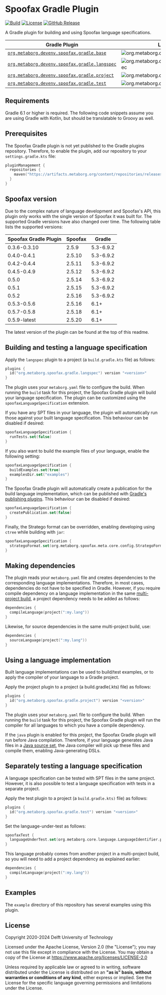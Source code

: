 # Spoofax Gradle Plugin
[![Build][github-badge:build]][github:build]
[![License][license-badge]][license]
[![GitHub Release][github-badge:release]][github:release]

A Gradle plugin for building and using Spoofax language specifications.

| Gradle Plugin                                                                | Latest Release                                                                        | Latest Snapshot                                                                        |
|------------------------------------------------------------------------------|---------------------------------------------------------------------------------------|----------------------------------------------------------------------------------------|
| [`org.metaborg.devenv.spoofax.gradle.base`][mvn:spoofax.gradle.base]         | ![org.metaborg.devenv.spoofax.gradle.base][mvn-rel-badge:spoofax.gradle.base]         | ![org.metaborg.devenv.spoofax.gradle.base][mvn-snap-badge:spoofax.gradle.base]         |
| [`org.metaborg.devenv.spoofax.gradle.langspec`][mvn:spoofax.gradle.langspec] | ![org.metaborg.devenv.spoofax.gradle.langspec][mvn-rel-badge:spoofax.gradle.langspec] | ![org.metaborg.devenv.spoofax.gradle.langspec][mvn-snap-badge:spoofax.gradle.langspec] |
| [`org.metaborg.devenv.spoofax.gradle.project`][mvn:spoofax.gradle.project]   | ![org.metaborg.devenv.spoofax.gradle.project][mvn-rel-badge:spoofax.gradle.project]   | ![org.metaborg.devenv.spoofax.gradle.project][mvn-snap-badge:spoofax.gradle.project]   |
| [`org.metaborg.devenv.spoofax.gradle.test`][mvn:spoofax.gradle.test]         | ![org.metaborg.devenv.spoofax.gradle.test][mvn-rel-badge:spoofax.gradle.test]         | ![org.metaborg.devenv.spoofax.gradle.test][mvn-snap-badge:spoofax.gradle.test]         |



## Requirements
Gradle 6.1 or higher is required.
The following code snippets assume you are using Gradle with Kotlin, but should be translatable to Groovy as well.

## Prerequisites
The Spoofax Gradle plugin is not yet published to the Gradle plugins repository.
Therefore, to enable the plugin, add our repository to your `settings.gradle.kts` file:

```kotlin
pluginManagement {
  repositories {
    maven("https://artifacts.metaborg.org/content/repositories/releases/")
  }
}
```

## Spoofax version
Due to the complex nature of language development and Spoofax's API, this plugin only works with the single version of Spoofax it was built for.
The supported Gradle versions have also changed over time.
The following table lists the supported versions:

| Spoofax Gradle Plugin | Spoofax | Gradle    |
|-----------------------|---------|-----------|
| 0.3.6-0.3.10          | 2.5.9   | 5.3-6.9.2 |
| 0.4.0-0.4.1           | 2.5.10  | 5.3-6.9.2 |
| 0.4.2-0.4.4           | 2.5.11  | 5.3-6.9.2 |
| 0.4.5-0.4.9           | 2.5.12  | 5.3-6.9.2 |
| 0.5.0                 | 2.5.14  | 5.3-6.9.2 |
| 0.5.1                 | 2.5.15  | 5.3-6.9.2 |
| 0.5.2                 | 2.5.16  | 5.3-6.9.2 |
| 0.5.3-0.5.6           | 2.5.16  | 6.1+      |
| 0.5.7-0.5.8           | 2.5.18  | 6.1+      |
| 0.5.9-latest          | 2.5.20  | 6.1+      |

The latest version of the plugin can be found at the top of this readme.

## Building and testing a language specification
Apply the `langspec` plugin to a project (a `build.gradle.kts` file) as follows:

```kotlin
plugins {
  id("org.metaborg.spoofax.gradle.langspec") version "<version>"
}
```

The plugin uses your `metaborg.yaml` file to configure the build.
When running the `build` task for this project, the Spoofax Gradle plugin will build your language specification.
The plugin can be customized using the `spoofaxLanguageSpecification` extension.

If you have any SPT files in your language, the plugin will automatically run those against your built language specification.
This behaviour can be disabled if desired:

```kotlin
spoofaxLanguageSpecification {
  runTests.set(false)
}
```

If you also want to build the example files of your language, enable the following setting:

```kotlin
spoofaxLanguageSpecification {
  buildExamples.set(true)
  examplesDir.set("examples")
}
```

The Spoofax Gradle plugin will automatically create a publication for the build language implementation, which can be published with [Gradle's publishing plugins](https://docs.gradle.org/current/userguide/publishing_setup.html#publishing_overview).
This behaviour can be disabled if desired:

```kotlin
spoofaxLanguageSpecification {
  createPublication.set(false)
}
```

Finally, the Stratego format can be overridden, enabling developing using `ctree` while building with `jar`:

```kotlin
spoofaxLanguageSpecification {
  strategoFormat.set(org.metaborg.spoofax.meta.core.config.StrategoFormat.jar)
}
```

## Making dependencies
The plugin reads your `metaborg.yaml` file and creates dependencies to the corresponding language implementations.
Therefore, in most cases, dependencies do not have to be specified in Gradle.
However, if you require compile dependency on a language implementation in the same [multi-project build](https://docs.gradle.org/current/userguide/multi_project_builds.html), a project dependency needs to be added as follows:

```kotlin
dependencies {
  compileLanguage(project(":my.lang"))
}
```

Likewise, for source dependencies in the same multi-project build, use:

```kotlin
dependencies {
  sourceLanguage(project(":my.lang"))
}
```

## Using a language implementation
Built language implementations can be used to build/test examples, or to apply the compiler of your language to a Gradle project.

Apply the project plugin to a project (a build.gradle(.kts) file) as follows:

```kotlin
plugins {
  id("org.metaborg.spoofax.gradle.project") version "<version>"
}
```

The plugin uses your `metaborg.yaml` file to configure the build.
When running the `build` task for this project, the Spoofax Gradle plugin will run the compiler for all languages to which you have a compile dependency.

If the `java` plugin is enabled for this project, the Spoofax Gradle plugin will run before Java compilation.
Therefore, if your language generates Java files in a [Java source set](https://docs.gradle.org/current/userguide/java_plugin.html#source_sets), the Java compiler will pick up these files and compile them, enabling Java-generating DSLs.

## Separately testing a language specification
A language specification can be tested with SPT files in the same project.
However, it is also possible to test a language specification with tests in a separate project.

Apply the test plugin to a project (a `build.gradle.kts)` file) as follows:

```kotlin
plugins {
  id("org.metaborg.spoofax.gradle.test") version "<version>"
}
```

Set the language-under-test as follows:

```kotlin
spoofaxTest {
  languageUnderTest.set(org.metaborg.core.language.LanguageIdentifier.parse("org.example:my.lang:0.1.0-SNAPSHOT"))
}
```

This language probably comes from another project in a multi-project build, so you will need to add a project dependency as explained earlier:

```kotlin
dependencies {
  compileLanguage(project(":my.lang"))
}
```

## Examples
The `example` directory of this repository has several examples using this plugin.



## License
Copyright 2020-2024 Delft University of Technology

Licensed under the Apache License, Version 2.0 (the "License"); you may not use this file except in compliance with the License. You may obtain a copy of the License at <https://www.apache.org/licenses/LICENSE-2.0>

Unless required by applicable law or agreed to in writing, software distributed under the License is distributed on an **"as is" basis, without warranties or conditions of any kind**, either express or implied. See the License for the specific language governing permissions and limitations under the License.



[github-badge:build]: https://img.shields.io/github/actions/workflow/status/metaborg/spoofax.gradle/build.yaml
[github:build]: https://github.com/metaborg/spoofax.gradle/actions
[license-badge]: https://img.shields.io/github/license/metaborg/spoofax.gradle
[license]: https://github.com/metaborg/spoofax.gradle/blob/master/LICENSE
[github-badge:release]: https://img.shields.io/github/v/release/metaborg/spoofax.gradle?display_name=release
[github:release]: https://github.com/metaborg/spoofax.gradle/releases

[mvn:spoofax.gradle.base]:         https://artifacts.metaborg.org/#nexus-search;gav~org.metaborg.devenv.spoofax.gradle.base~org.metaborg.devenv.spoofax.gradle.base.gradle.plugin~~~
[mvn:spoofax.gradle.langspec]:     https://artifacts.metaborg.org/#nexus-search;gav~org.metaborg.devenv.spoofax.gradle.langspec~org.metaborg.devenv.spoofax.gradle.langspec.gradle.plugin~~~
[mvn:spoofax.gradle.project]:      https://artifacts.metaborg.org/#nexus-search;gav~org.metaborg.devenv.spoofax.gradle.project~org.metaborg.devenv.spoofax.gradle.project.gradle.plugin~~~
[mvn:spoofax.gradle.test]:         https://artifacts.metaborg.org/#nexus-search;gav~org.metaborg.devenv.spoofax.gradle.test~org.metaborg.devenv.spoofax.gradle.test¾.gradle.plugin~~~

[mvn-rel-badge:spoofax.gradle.base]:      https://img.shields.io/nexus/r/org.metaborg.devenv.spoofax.gradle.base/org.metaborg.devenv.spoofax.gradle.base.gradle.plugin?server=https%3A%2F%2Fartifacts.metaborg.org&label=%20
[mvn-rel-badge:spoofax.gradle.langspec]:  https://img.shields.io/nexus/r/org.metaborg.devenv.spoofax.gradle.langspec/org.metaborg.devenv.spoofax.gradle.langspec.gradle.plugin?server=https%3A%2F%2Fartifacts.metaborg.org&label=%20
[mvn-rel-badge:spoofax.gradle.project]:   https://img.shields.io/nexus/r/org.metaborg.devenv.spoofax.gradle.project/org.metaborg.devenv.spoofax.gradle.project.gradle.plugin?server=https%3A%2F%2Fartifacts.metaborg.org&label=%20
[mvn-rel-badge:spoofax.gradle.test]:      https://img.shields.io/nexus/r/org.metaborg.devenv.spoofax.gradle.test/org.metaborg.devenv.spoofax.gradle.test.gradle.plugin?server=https%3A%2F%2Fartifacts.metaborg.org&label=%20

[mvn-snap-badge:spoofax.gradle.base]:      https://img.shields.io/nexus/s/org.metaborg.devenv.spoofax.gradle.base/org.metaborg.devenv.spoofax.gradle.base.gradle.plugin?server=https%3A%2F%2Fartifacts.metaborg.org&label=%20
[mvn-snap-badge:spoofax.gradle.langspec]:  https://img.shields.io/nexus/s/org.metaborg.devenv.spoofax.gradle.langspec/org.metaborg.devenv.spoofax.gradle.langspec.gradle.plugin?server=https%3A%2F%2Fartifacts.metaborg.org&label=%20
[mvn-snap-badge:spoofax.gradle.project]:   https://img.shields.io/nexus/s/org.metaborg.devenv.spoofax.gradle.project/org.metaborg.devenv.spoofax.gradle.project.gradle.plugin?server=https%3A%2F%2Fartifacts.metaborg.org&label=%20
[mvn-snap-badge:spoofax.gradle.test]:      https://img.shields.io/nexus/s/org.metaborg.devenv.spoofax.gradle.test/org.metaborg.devenv.spoofax.gradle.test.gradle.plugin?server=https%3A%2F%2Fartifacts.metaborg.org&label=%20
